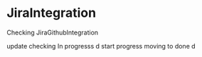 # JiraIntegration
Checking JiraGithubIntegration

update
checking In progresss
d
start progress
moving to done
d
